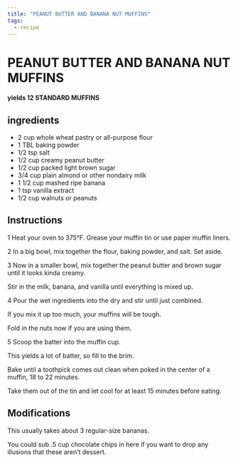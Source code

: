 ```yaml
---
title: "PEANUT BUTTER AND BANANA NUT MUFFINS"
tags:
  - recipe
---
```


# PEANUT BUTTER AND BANANA NUT MUFFINS

#### yields  12 STANDARD MUFFINS

## ingredients
* 2 cup whole wheat pastry or all-purpose flour 
* 1 TBL baking powder 
* 1/2 tsp salt 
* 1/2 cup creamy peanut butter 
* 1/2 cup packed light brown sugar 
* 3/4 cup plain almond or other nondairy milk 
* 1 1/2 cup mashed ripe banana 
* 1 tsp vanilla extract 
* 1/2 cup walnuts or peanuts 

## Instructions

1 Heat your oven to 375°F. Grease your muffin tin or use paper muffin liners.

2 In a big bowl, mix together the flour, baking powder, and salt. Set aside.

3 Now in a smaller bowl, mix together the peanut butter and brown sugar until it looks kinda creamy. 

Stir in the milk, banana, and vanilla until everything is mixed up.

4 Pour the wet ingredients into the dry and stir until just combined. 

If you mix it up too much, your muffins will be tough. 

Fold in the nuts now if you are using them.

5 Scoop the batter into the muffin cup. 

This yields a lot of batter, so fill to the brim. 

Bake until a toothpick comes out clean when poked in the center of a muffin, 18 to 22 minutes. 

Take them out of the tin and let cool for at least 15 minutes before eating.

## Modifications
This usually takes about 3 regular-size bananas.

You could sub .5 cup chocolate chips in here if you want to drop any illusions that these aren’t dessert.




